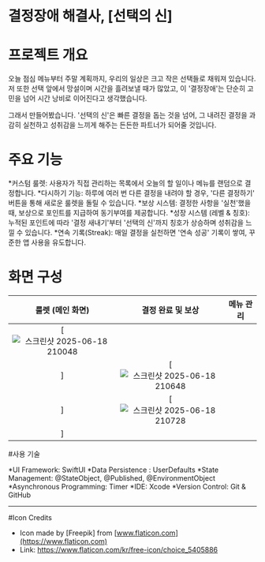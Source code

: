 # 결정장애 해결사, [선택의 신]

# 프로젝트 개요

오늘 점심 메뉴부터 주말 계획까지, 우리의 일상은 크고 작은 선택들로 채워져 있습니다. 저 또한 선택 앞에서 망설이며 시간을 흘려보낼 때가 많았고, 이 '결정장애'는 단순히 고민을 넘어 시간 낭비로 이어진다고 생각했습니다.

그래서 만들어봤습니다. '선택의 신'은 빠른 결정을 돕는 것을 넘어, 그 내려진 결정을 과감히 실천하고 성취감을 느끼게 해주는 든든한 파트너가 되어줄 것입니다.

# 주요 기능

*커스텀 룰렛: 사용자가 직접 관리하는 목록에서 오늘의 할 일이나 메뉴를 랜덤으로 결정합니다.
*다시하기 기능: 하루에 여러 번 다른 결정을 내려야 할 경우, '다른 결정하기' 버튼을 통해 새로운 룰렛을 돌릴 수 있습니다.
*보상 시스템: 결정한 사항을 '실천'했을 때, 보상으로 포인트를 지급하여 동기부여를 제공합니다.
*성장 시스템 (레벨 & 칭호): 누적된 포인트에 따라 '결정 새내기'부터 '선택의 신'까지 칭호가 상승하며 성취감을 느낄 수 있습니다.
*연속 기록(Streak): 매일 결정을 실천하면 '연속 성공' 기록이 쌓여, 꾸준한 앱 사용을 유도합니다.

# 화면 구성

| 룰렛 (메인 화면) | 결정 완료 및 보상 | 메뉴 관리 |
| :---: | :---: | :---: |
| [![스크린샷 2025-06-18 210048](https://github.com/user-attachments/assets/4ac2cdd8-d3b0-4c9b-b8a2-35f55847b62b)
] | [![스크린샷 2025-06-18 210648](https://github.com/user-attachments/assets/7b5b70a8-8831-4932-bd72-aa580f4c8d25)
] | [![스크린샷 2025-06-18 210728](https://github.com/user-attachments/assets/cec4e975-17c2-403a-a0f6-5144281b10ac)
] |

#사용 기술

*UI Framework: SwiftUI
*Data Persistence : UserDefaults
*State Management: @StateObject, @Published, @EnvironmentObject
*Asynchronous Programming: Timer
*IDE: Xcode
*Version Control: Git & GitHub

---

#Icon Credits
- Icon made by [Freepik] from [www.flaticon.com](https://www.flaticon.com)
- Link: https://www.flaticon.com/kr/free-icon/choice_5405886
